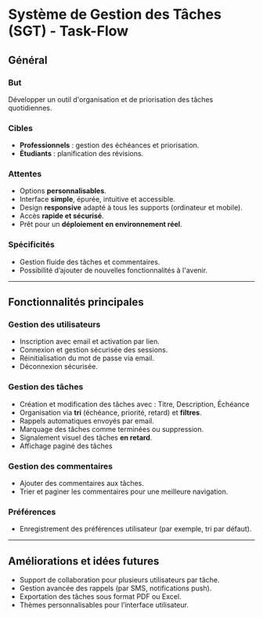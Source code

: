 # Système de Gestion des Tâches (SGT)  -  Task-Flow

## Général

### But

Développer un outil d'organisation et de priorisation des tâches quotidiennes.

### Cibles

- **Professionnels** : gestion des échéances et priorisation.
- **Étudiants** : planification des révisions.

### Attentes

- Options **personnalisables**.
- Interface **simple**, épurée, intuitive et accessible.
- Design **responsive** adapté à tous les supports (ordinateur et mobile).
- Accès **rapide et sécurisé**.
- Prêt pour un **déploiement en environnement réel**.

### Spécificités

- Gestion fluide des tâches et commentaires.
- Possibilité d’ajouter de nouvelles fonctionnalités à l'avenir.

---

## Fonctionnalités principales

### Gestion des utilisateurs

- Inscription avec email et activation par lien.
- Connexion et gestion sécurisée des sessions.
- Réinitialisation du mot de passe via email.
- Déconnexion sécurisée.

### Gestion des tâches

- Création et modification des tâches avec : Titre, Description, Échéance
- Organisation via **tri** (échéance, priorité, retard) et **filtres**.
- Rappels automatiques envoyés par email.
- Marquage des tâches comme terminées ou suppression.
- Signalement visuel des tâches **en retard**.
- Affichage paginé des tâches

### Gestion des commentaires

- Ajouter des commentaires aux tâches.
- Trier et paginer les commentaires pour une meilleure navigation.

### Préférences

- Enregistrement des préférences utilisateur (par exemple, tri par défaut).

---

## Améliorations et idées futures

- Support de collaboration pour plusieurs utilisateurs par tâche.
- Gestion avancée des rappels (par SMS, notifications push).
- Exportation des tâches sous format PDF ou Excel.
- Thèmes personnalisables pour l’interface utilisateur.
